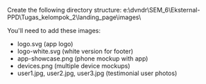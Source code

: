 Create the following directory structure:
e:\dvndr\SEM_6\Eksternal-PPD\Tugas_kelompok_2\landing_page\images\

You'll need to add these images:
- logo.svg (app logo)
- logo-white.svg (white version for footer)
- app-showcase.png (phone mockup with app)
- devices.png (multiple device mockups)
- user1.jpg, user2.jpg, user3.jpg (testimonial user photos)
